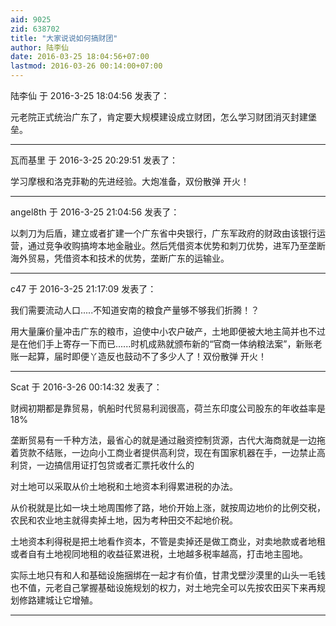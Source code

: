 ```yaml
---
aid: 9025
zid: 638702
title: "大家说说如何搞财团"
author: 陆李仙
date: 2016-03-25 18:04:56+07:00
lastmod: 2016-03-26 00:14:00+07:00
---
```


陆李仙 于 2016-3-25 18:04:56 发表了：

元老院正式统治广东了，肯定要大规模建设成立财团，怎么学习财团消灭封建堡垒。

---

瓦而基里 于 2016-3-25 20:29:51 发表了：

学习摩根和洛克菲勒的先进经验。大炮准备，双份散弹 开火！

---

angel8th 于 2016-3-25 21:04:56 发表了：

以刺刀为后盾，建立或者扩建一个广东省中央银行，广东军政府的财政由该银行运营，通过竞争收购搞垮本地金融业。然后凭借资本优势和刺刀优势，进军乃至垄断海外贸易，凭借资本和技术的优势，垄断广东的运输业。

---

c47 于 2016-3-25 21:17:09 发表了：

我们需要流动人口.....不知道安南的粮食产量够不够我们折腾！？

用大量廉价量冲击广东的粮市，迫使中小农户破产，土地即便被大地主简并也不过是在他们手上寄存一下而已......时机成熟就颁布新的“官商一体纳粮法案”，新账老账一起算，届时即便丫造反也鼓动不了多少人了！双份散弹 开火！

---

Scat 于 2016-3-26 00:14:32 发表了：

财阀初期都是靠贸易，帆船时代贸易利润很高，荷兰东印度公司股东的年收益率是 18%

垄断贸易有一千种方法，最省心的就是通过融资控制货源，古代大海商就是一边拖着货款不结账，一边向小工商业者提供高利贷，现在有国家机器在手，一边禁止高利贷，一边搞信用证打包贷或者汇票托收什么的

对土地可以采取从价土地税和土地资本利得累进税的办法。

从价税就是比如一块土地周围修了路，地价开始上涨，就按周边地价的比例交税，农民和农业地主就得卖掉土地，因为考种田交不起地价税。

土地资本利得税是把土地看作资本，不管是卖掉还是做工商业，对卖地款或者地租或者自有土地视同地租的收益征累进税，土地越多税率越高，打击地主囤地。

实际土地只有和人和基础设施捆绑在一起才有价值，甘肃戈壁沙漠里的山头一毛钱也不值，元老自己掌握基础设施规划的权力，对土地完全可以先按农田买下来再规划修路建城让它增殖。

---
